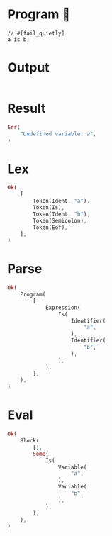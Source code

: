 # Program 🔴

```rustleaf
// #[fail_quietly]
a is b;
```

# Output

```

```

# Result

```rust
Err(
    "Undefined variable: a",
)
```

# Lex

```rust
Ok(
    [
        Token(Ident, "a"),
        Token(Is),
        Token(Ident, "b"),
        Token(Semicolon),
        Token(Eof),
    ],
)
```

# Parse

```rust
Ok(
    Program(
        [
            Expression(
                Is(
                    Identifier(
                        "a",
                    ),
                    Identifier(
                        "b",
                    ),
                ),
            ),
        ],
    ),
)
```

# Eval

```rust
Ok(
    Block(
        [],
        Some(
            Is(
                Variable(
                    "a",
                ),
                Variable(
                    "b",
                ),
            ),
        ),
    ),
)
```
